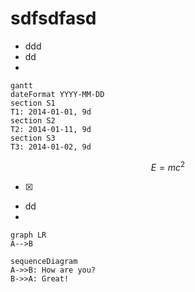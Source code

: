 # sdfsdfasd
- ddd
- dd
- 
```
gantt
dateFormat YYYY-MM-DD
section S1
T1: 2014-01-01, 9d
section S2
T2: 2014-01-11, 9d
section S3
T3: 2014-01-02, 9d
```

```math
E = mc^2
```
- [x] 
- dd
- 
```
graph LR
A-->B
```

```
sequenceDiagram
A->>B: How are you?
B->>A: Great!
```
